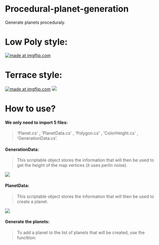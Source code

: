 # Procedural-planet-generation
Generate planets proceduraly.
# Low Poly style:
<a href="https://imgflip.com/gif/2crlvi"><img src="https://i.imgflip.com/2crlvi.gif" title="made at imgflip.com"/></a>

# Terrace style:
<a href="https://imgflip.com/gif/2crlff"><img src="https://i.imgflip.com/2crlff.gif" title="made at imgflip.com"/></a>
![](https://i.gyazo.com/e15d76e0091e84ada206e3a14787739b.gif)


# How to use?
#### We only need to **import 5 files**: 
> 'Planet.cs' , 'PlanetData.cs' , 'Polygon.cs' , 'ColorHeight.cs' , 'GenerationData.cs'.

#### GenerationData:
> This scriptable object stores the information that will then be used to get the height of the map vertices (it uses perlin noise).

 ![](https://i.gyazo.com/18a6e7d72de6d9383ae1c72503ba8d45.png)

#### PlanetData:
> This scriptable object stores the information that will then be used to create a planet.

 ![](https://i.gyazo.com/fc828f1192b56b41dce73e9fcf1df70c.png)

#### Generate the planets:
> To add a planet to the list of planets that will be created, use the functtion:
> >
